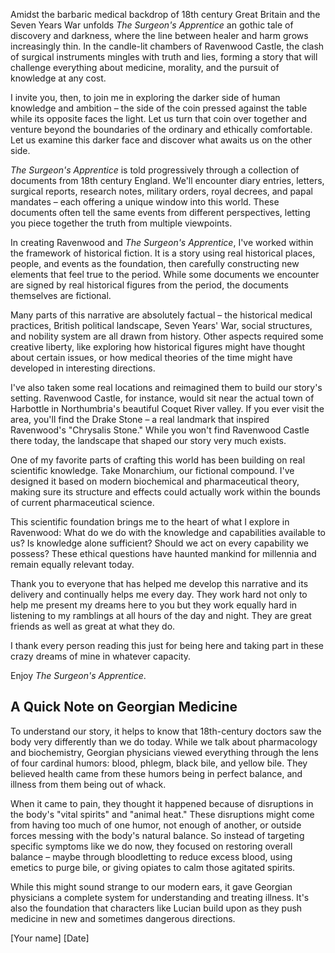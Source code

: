 Amidst the barbaric medical backdrop of 18th century Great Britain and the Seven Years War unfolds *The Surgeon's Apprentice* an gothic tale of discovery and darkness, where the line between healer and harm grows increasingly thin. In the candle-lit chambers of Ravenwood Castle, the clash of surgical instruments mingles with truth and lies, forming a story that will challenge everything about medicine, morality, and the pursuit of knowledge at any cost.

I invite you, then, to join me in exploring the darker side of human knowledge and ambition – the side of the coin pressed against the table while its opposite faces the light. Let us turn that coin over together and venture beyond the boundaries of the ordinary and ethically comfortable. Let us examine this darker face and discover what awaits us on the other side.

*The Surgeon's Apprentice* is told progressively through a collection of documents from 18th century England. We'll encounter diary entries, letters, surgical reports, research notes, military orders, royal decrees, and papal mandates – each offering a unique window into this world. These documents often tell the same events from different perspectives, letting you piece together the truth from multiple viewpoints. 

In creating Ravenwood and *The Surgeon's Apprentice*, I've worked within the framework of historical fiction. It is a story using real historical places, people, and events as the foundation, then carefully constructing new elements that feel true to the period. While some documents we encounter are signed by real historical figures from the period, the documents themselves are fictional.

Many parts of this narrative are absolutely factual – the historical medical practices, British political landscape, Seven Years' War, social structures, and nobility system are all drawn from history. Other aspects required some creative liberty, like exploring how historical figures might have thought about certain issues, or how medical theories of the time might have developed in interesting directions.

I've also taken some real locations and reimagined them to build our story's setting. Ravenwood Castle, for instance, would sit near the actual town of Harbottle in Northumbria's beautiful Coquet River valley. If you ever visit the area, you'll find the Drake Stone – a real landmark that inspired Ravenwood's "Chrysalis Stone." While you won't find Ravenwood Castle there today, the landscape that shaped our story very much exists.

One of my favorite parts of crafting this world has been building on real scientific knowledge. Take Monarchium, our fictional compound. I've designed it based on modern biochemical and pharmaceutical theory, making sure its structure and effects could actually work within the bounds of current pharmaceutical science.

This scientific foundation brings me to the heart of what I explore in Ravenwood: What do we do with the knowledge and capabilities available to us? Is knowledge alone sufficient? Should we act on every capability we possess? These ethical questions have haunted mankind for millennia and remain equally relevant today.

Thank you to everyone that has helped me develop this narrative and its delivery and continually helps me every day. They work hard not only to help me present my dreams here to you but they work equally hard in listening to my ramblings at all hours of the day and night. They are great friends as well as great at what they do. 

I thank every person reading this just for being here and taking part in these crazy dreams of mine in whatever capacity.

Enjoy *The Surgeon's Apprentice*.



## A Quick Note on Georgian Medicine
To understand our story, it helps to know that 18th-century doctors saw the body very differently than we do today. While we talk about pharmacology and biochemistry, Georgian physicians viewed everything through the lens of four cardinal humors: blood, phlegm, black bile, and yellow bile. They believed health came from these humors being in perfect balance, and illness from them being out of whack.

When it came to pain, they thought it happened because of disruptions in the body's "vital spirits" and "animal heat." These disruptions might come from having too much of one humor, not enough of another, or outside forces messing with the body's natural balance. So instead of targeting specific symptoms like we do now, they focused on restoring overall balance – maybe through bloodletting to reduce excess blood, using emetics to purge bile, or giving opiates to calm those agitated spirits.

While this might sound strange to our modern ears, it gave Georgian physicians a complete system for understanding and treating illness. It's also the foundation that characters like Lucian build upon as they push medicine in new and sometimes dangerous directions.

[Your name]
[Date]